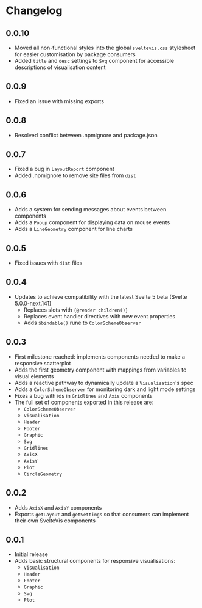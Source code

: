 # Changelog

## 0.0.10

* Moved all non-functional styles into the global `sveltevis.css` stylesheet for easier customisation by package consumers
* Added `title` and `desc` settings to `Svg` component for accessible descriptions of visualisation content

## 0.0.9

* Fixed an issue with missing exports

## 0.0.8

* Resolved conflict between .npmignore and package.json

## 0.0.7

* Fixed a bug in `LayoutReport` component
* Added .npmignore to remove site files from `dist`

## 0.0.6

* Adds a system for sending messages about events between components
* Adds a `Popup` component for displaying data on mouse events
* Adds a `LineGeometry` component for line charts

## 0.0.5

* Fixed issues with `dist` files

## 0.0.4

* Updates to achieve compatibility with the latest Svelte 5 beta (Svelte 5.0.0-next.141)
    * Replaces slots with `{@render children()}`
    * Replaces event handler directives with new event properties
    * Adds `$bindable()` rune to `ColorSchemeObserver`

## 0.0.3

* First milestone reached: implements components needed to make a responsive scatterplot
* Adds the first geometry component with mappings from variables to visual elements
* Adds a reactive pathway to dynamically update a `Visualisation`'s spec
* Adds a `ColorSchemeObserver` for monitoring dark and light mode settings
* Fixes a bug with ids in `Gridlines` and `Axis` components
* The full set of components exported in this release are:
    * `ColorSchemeObserver`
    * `Visualisation`
    * `Header`
    * `Footer`
    * `Graphic`
    * `Svg`
    * `Gridlines`
    * `AxisX`
    * `AxisY`
    * `Plot`
    * `CircleGeometry`

## 0.0.2

* Adds `AxisX` and `AxisY` components
* Exports `getLayout` and `getSettings` so that consumers can implement their own SvelteVis components

## 0.0.1

* Initial release
* Adds basic structural components for responsive visualisations:
    * `Visualisation`
    * `Header`
    * `Footer`
    * `Graphic`
    * `Svg`
    * `Plot`